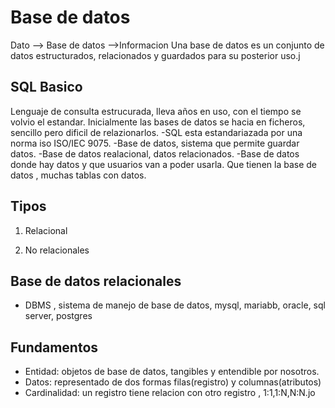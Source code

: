 # Base de datos
Dato --> Base de datos -->Informacion
 Una base de datos es un conjunto de datos estructurados, relacionados y guardados para su posterior uso.j


## SQL Basico
Lenguaje de consulta estrucurada, lleva años en uso, con el tiempo se volvio el estandar.
Inicialmente las bases de datos se hacia en ficheros, sencillo pero dificil de relazionarlos.
 -SQL esta estandariazada por una norma iso ISO/IEC 9075.
 -Base de datos, sistema que permite guardar datos.
 -Base de datos realacional, datos relacionados.
 -Base de datos donde hay datos y que usuarios van a poder usarla.
Que tienen  la base de datos , muchas tablas con datos.

## Tipos

1. Relacional

2. No relacionales

## Base de datos relacionales

* DBMS , sistema de manejo de base de datos, mysql, mariabb, oracle, sql server, postgres

## Fundamentos
- Entidad: objetos de base de datos, tangibles y entendible por nosotros.
- Datos: representado de dos formas filas(registro) y columnas(atributos)
- Cardinalidad: un registro tiene relacion con otro registro , 1:1,1:N,N:N.jo